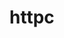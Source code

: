 # httpc

<!--

TODO
- "could not send" -> "send"
- add timeouts for both client and server implementations
- add worker pool to handle requests instead of being sequential

https://en.wikipedia.org/wiki/Selective_Repeat_ARQ

file:///home/g-harel/go/src/github.com/g-harel/http/httpc/assignment.pdf
https://www.w3.org/Protocols/HTTP/1.0/spec.html

http://aimanhanna.com/concordia/comp445/index.htm
https://about.sourcegraph.com/go/gophercon-2018-implementing-a-network-protocol-in-go/

 -->
